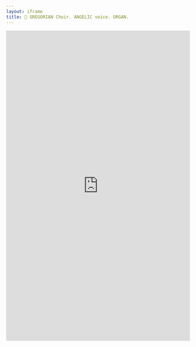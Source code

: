 ```yaml
---
layout: iframe
title: 🎥 GREGORIAN Choir. ANGELIC voice. ORGAN. 
---
```

<iframe width="100%" height="850" src="https://www.youtube.com/embed/FQOE5OZOQ0w" title="Song" frameborder="0" allow="accelerometer; autoplay; clipboard-write; encrypted-media; gyroscope; picture-in-picture; web-share" referrerpolicy="strict-origin-when-cross-origin" allowfullscreen></iframe>